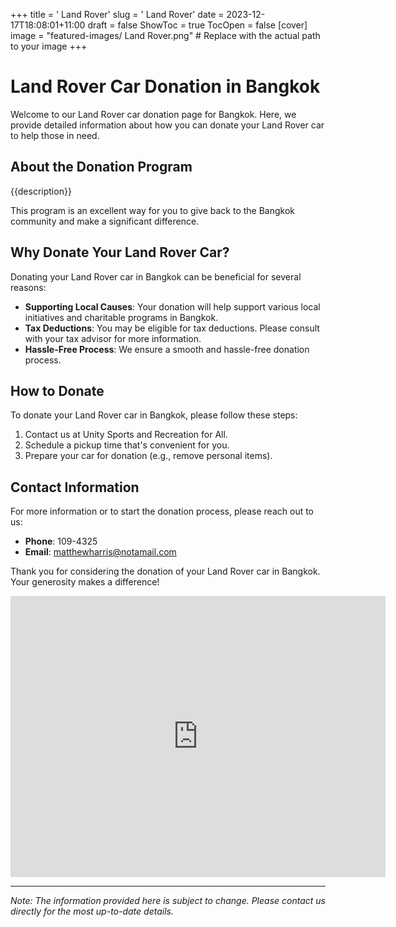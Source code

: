 +++
title = '    Land Rover'
slug = '    Land Rover'
date = 2023-12-17T18:08:01+11:00
draft = false
ShowToc = true
TocOpen = false
[cover]
image = "featured-images/    Land Rover.png"  # Replace with the actual path to your image
+++



#     Land Rover Car Donation in     Bangkok

Welcome to our     Land Rover car donation page for     Bangkok. Here, we provide detailed information about how you can donate your     Land Rover car to help those in need.

## About the Donation Program

{{description}}

This program is an excellent way for you to give back to the     Bangkok community and make a significant difference.

## Why Donate Your     Land Rover Car?

Donating your     Land Rover car in     Bangkok can be beneficial for several reasons:

- **Supporting Local Causes**: Your donation will help support various local initiatives and charitable programs in     Bangkok.
- **Tax Deductions**: You may be eligible for tax deductions. Please consult with your tax advisor for more information.
- **Hassle-Free Process**: We ensure a smooth and hassle-free donation process.

## How to Donate

To donate your     Land Rover car in     Bangkok, please follow these steps:

1. Contact us at     Unity Sports and Recreation for All.
2. Schedule a pickup time that's convenient for you.
3. Prepare your car for donation (e.g., remove personal items).

## Contact Information

For more information or to start the donation process, please reach out to us:

- **Phone**: 109-4325
- **Email**:     matthewharris@notamail.com

Thank you for considering the donation of your     Land Rover car in     Bangkok. Your generosity makes a difference!

<!-- Other content -->

<iframe width="600" height="450" frameborder="0" style="border:0" src="https://www.google.com/maps/embed/v1/place?key=AIzaSyDivX6qAx8DlsaPtf6od3s40HLANl8aFcE&q=++++Bangkok" allowfullscreen></iframe>

<!-- Other content -->

---

*Note: The information provided here is subject to change. Please contact us directly for the most up-to-date details.*
